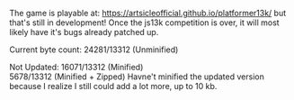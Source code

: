 The game is playable at:
https://artsicleofficial.github.io/platformer13k/
but that's still in development! Once the js13k competition is over, it will most likely have it's bugs already patched up.

Current byte count: 24281/13312 (Unminified)  

Not Updated:
16071/13312 (Minified)  
5678/13312 (Minified + Zipped)
Havne't minified the updated version because I realize I still could add a lot more, up to 10 kb.